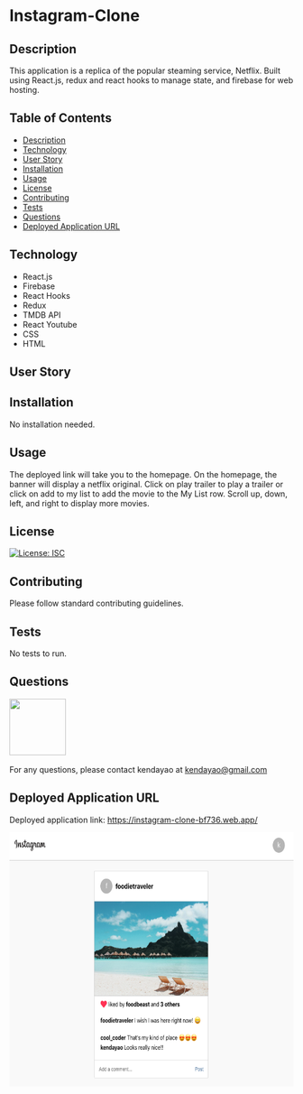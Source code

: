 # Instagram-Clone

## Description

This application is a replica of the popular steaming service, Netflix. Built using React.js, redux and react hooks to manage state, and firebase for web hosting.

## Table of Contents

- [Description](#description)
- [Technology](#technology)
- [User Story](#user-story)
- [Installation](#installation)
- [Usage](#usage)
- [License](#license)
- [Contributing](#contributing)
- [Tests](#tests)
- [Questions](#questions)
- [Deployed Application URL](#deployed-application-URL)

## Technology

- React.js
- Firebase
- React Hooks
- Redux
- TMDB API
- React Youtube
- CSS
- HTML

## User Story

## Installation

No installation needed.

## Usage

The deployed link will take you to the homepage. On the homepage, the banner will display a netflix original. Click on play trailer to play a trailer or click on add to my list to add the movie to the My List row. Scroll up, down, left, and right to display more movies.

## License

[![License: ISC](https://img.shields.io/badge/License-ISC-blue.svg)](https://opensource.org/licenses/ISC)

## Contributing

Please follow standard contributing guidelines.

## Tests

No tests to run.

## Questions

<img src="https://avatars3.githubusercontent.com/u/62568395?v=4" width="100" height="100">

For any questions, please contact kendayao at kendayao@gmail.com

## Deployed Application URL

Deployed application link: https://instagram-clone-bf736.web.app/

<img src="public/instagram-clone.png" width="600" height="450">
